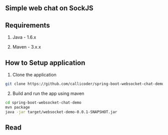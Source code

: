 ## Simple web chat on SockJS



## Requirements

1. Java - 1.6.x

2. Maven - 3.x.x

## How to Setup application

1. Clone the application

```bash
git clone https://github.com/callicoder/spring-boot-websocket-chat-demo.git
```

2. Build and run the app using maven

```bash
cd spring-boot-websocket-chat-demo
mvn package
java -jar target/websocket-demo-0.0.1-SNAPSHOT.jar
```

## Read


